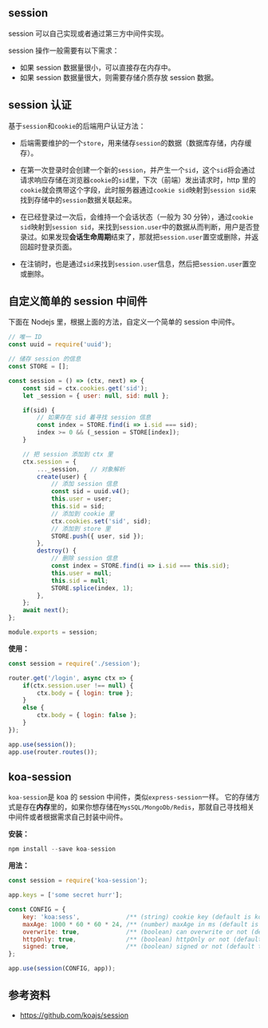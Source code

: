 
## session
session 可以自己实现或者通过第三方中间件实现。

session 操作一般需要有以下需求：
- 如果 session 数据量很小，可以直接存在内存中。
- 如果 session 数据量很大，则需要存储介质存放 session 数据。

## session 认证
基于`session`和`cookie`的后端用户认证方法：

- 后端需要维护的一个`store`，用来储存`session`的数据（数据库存储，内存缓存）。

- 在第一次登录时会创建一个新的`session`，并产生一个`sid`，这个`sid`将会通过请求响应存储在浏览器`cookie`的`sid`里，下次（前端）发出请求时，http 里的`cookie`就会携带这个字段，此时服务器通过`cookie sid`映射到`session sid`来找到存储中的`session`数据关联起来。

- 在已经登录过一次后，会维持一个会话状态（一般为 30 分钟），通过`cookie sid`映射到`session sid`，来找到`session.user`中的数据从而判断，用户是否登录过。如果发现**会话生命周期**结束了，那就把`session.user`置空或删除，并返回超时登录页面。

- 在注销时，也是通过`sid`来找到`session.user`信息，然后把`session.user`置空或删除。


## 自定义简单的 session 中间件
下面在 Nodejs 里，根据上面的方法，自定义一个简单的 session 中间件。

```js
// 唯一 ID
const uuid = require('uuid');

// 储存 session 的信息
const STORE = [];

const session = () => (ctx, next) => {
    const sid = ctx.cookies.get('sid');
    let _session = { user: null, sid: null };

    if(sid) {
        // 如果存在 sid 着寻找 session 信息
        const index = STORE.find(i => i.sid === sid);
        index >= 0 && (_session = STORE[index]);
    }

    // 把 session 添加到 ctx 里
    ctx.session = {
        ..._session,   // 对象解析
        create(user) {
            // 添加 session 信息
            const sid = uuid.v4();
            this.user = user;
            this.sid = sid;
            // 添加到 cookie 里
            ctx.cookies.set('sid', sid);
            // 添加到 store 里
            STORE.push({ user, sid });
        },
        destroy() {
            // 删除 session 信息
            const index = STORE.find(i => i.sid === this.sid);
            this.user = null;
            this.sid = null;
            STORE.splice(index, 1);
        },
    };
    await next();
};

module.exports = session;
```

**使用：**

```js
const session = require('./session');

router.get('/login', async ctx => {
    if(ctx.session.user !== null) {
        ctx.body = { login: true };
    }
    else {
        ctx.body = { login: false };
    }
});

app.use(session());
app.use(router.routes());
```

## koa-session
`koa-session`是 koa 的 session 中间件，类似`express-session`一样。
它的存储方式是存在**内存**里的，如果你想存储在`MysSQL/MongoDb/Redis`，那就自己寻找相关中间件或者根据需求自己封装中间件。

**安装：**

```js
npm install --save koa-session
```

**用法：**

```js
const session = require('koa-session');

app.keys = ['some secret hurr'];

const CONFIG = {
    key: 'koa:sess',             /** (string) cookie key (default is koa:sess) */
    maxAge: 1000 * 60 * 60 * 24, /** (number) maxAge in ms (default is 1 days) */
    overwrite: true,             /** (boolean) can overwrite or not (default true) */
    httpOnly: true,              /** (boolean) httpOnly or not (default true) */
    signed: true,                /** (boolean) signed or not (default true) */
};

app.use(session(CONFIG, app));
```

## 参考资料
- https://github.com/koajs/session